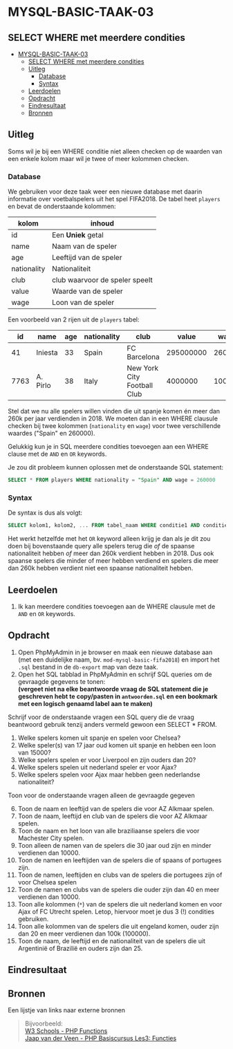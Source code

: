# MYSQL-BASIC-TAAK-03

## SELECT WHERE met meerdere condities 

- [MYSQL-BASIC-TAAK-03](#mysql-basic-taak-03)
  - [SELECT WHERE met meerdere condities](#select-where-met-meerdere-condities)
  - [Uitleg](#uitleg)
    - [Database](#database)
    - [Syntax](#syntax)
  - [Leerdoelen](#leerdoelen)
  - [Opdracht](#opdracht)
  - [Eindresultaat](#eindresultaat)
  - [Bronnen](#bronnen)

## Uitleg

Soms wil je bij een WHERE conditie niet alleen checken op de waarden van een enkele kolom maar wil je twee of meer kolommen checken. 

### Database

We gebruiken voor deze taak weer een nieuwe database met daarin informatie over voetbalspelers uit het spel FIFA2018. De tabel heet `players` en bevat de onderstaande kolommen:

kolom | inhoud
--- | ---
id | Een **Uniek** getal
name | Naam van de speler
age | Leeftijd van de speler
nationality | Nationaliteit
club | club waarvoor de speler speelt
value | Waarde van de speler 
wage | Loon van de speler

Een voorbeeld van 2 rijen uit de `players` tabel:

id | name | age | nationality | club | value | wage
--- | --- | --- | --- | --- | --- | ---
| 41| Iniesta| 33| Spain| FC Barcelona| 295000000| 260000
| 7763| A. Pirlo| 38| Italy| New York City Football Club| 4000000| 10000

Stel dat we nu alle spelers willen vinden die uit spanje komen én meer dan 260k per jaar verdienden in 2018. We moeten dan in een WHERE clausule checken bij twee kolommen (`nationality` en `wage`) voor twee verschillende waardes ("Spain" en 260000).

Gelukkig kun je in SQL meerdere condities toevoegen aan een WHERE clause met de `AND` en `OR` keywords.

Je zou dit probleem kunnen oplossen met de onderstaande SQL statement:
```SQL
SELECT * FROM players WHERE nationality = "Spain" AND wage = 260000
```

### Syntax

De syntax is dus als volgt:
```SQL
SELECT kolom1, kolom2, ... FROM tabel_naam WHERE conditie1 AND conditie2
```
Het werkt hetzelfde met het `OR` keyword alleen krijg je dan als je dit zou doen bij bovenstaande query alle spelers terug die *of* de spaanse nationaliteit hebben *of* meer dan 260k verdient hebben in 2018. Dus ook spaanse spelers die minder of meer hebben verdiend en spelers die meer dan 260k hebben verdient niet een spaanse nationaliteit hebben.

## Leerdoelen

1. Ik kan meerdere condities toevoegen aan de WHERE clausule met de `AND` en `OR` keywords.
   
## Opdracht

1. Open PhpMyAdmin in je browser en maak een nieuwe database aan (met een duidelijke naam, bv. `mod-mysql-basic-fifa2018`) en import het `.sql` bestand in de `db-export` map van deze taak.
2. Open het SQL tabblad in PhpMyAdmin en schrijf SQL queries om de gevraagde gegevens te tonen:  
   **(vergeet niet na elke beantwoorde vraag de SQL statement die je geschreven hebt te copy/pasten in `antwoorden.sql` en een bookmark met een logisch genaamd label aan te maken)**

Schrijf voor de onderstaande vragen een SQL query die de vraag beantwoord gebruik tenzij anders vermeld gewoon een SELECT * FROM.

1. Welke spelers komen uit spanje en spelen voor Chelsea?
2. Welke speler(s) van 17 jaar oud komen uit spanje en hebben een loon van 15000?
3. Welke spelers spelen er voor Liverpool en zijn ouders dan 20?
4. Welke spelers spelen uit nederland speler er voor Ajax?
5. Welke spelers spelen voor Ajax maar hebben geen nederlandse nationaliteit?

Toon voor de onderstaande vragen alleen de gevraagde gegeven

6. Toon de naam en leeftijd van de spelers die voor AZ Alkmaar spelen. 
7. Toon de naam, leeftijd en club van de spelers die voor AZ Alkmaar spelen.
8. Toon de naam en het loon van alle braziliaanse spelers die voor Machester City spelen.
9. Toon alleen de namen van de spelers die 30 jaar oud zijn en minder verdienen dan 10000.
10. Toon de namen en leeftijden van de spelers die of spaans of portugees zijn.
11. Toon de namen, leeftijden en clubs van de spelers die portugees zijn of voor Chelsea spelen
12. Toon de namen en clubs van de spelers die ouder zijn dan 40 en meer verdienen dan 10000.
13. Toon alle kolommen (`*`) van de spelers die uit nederland komen en voor Ajax of FC Utrecht spelen. Letop, hiervoor moet je dus 3 (!) condities gebruiken.
14. Toon alle kolommen van de spelers die uit engeland komen, ouder zijn dan 20 en meer verdienen dan 100k (100000).
15. Toon de naam, de leeftijd en de nationaliteit van de spelers die uit Argentinië of Brazilië en ouders zijn dan 25.


## Eindresultaat

 

## Bronnen

Een lijstje van links naar externe bronnen
> Bijvoorbeeld:  
>[W3 Schools - PHP Functions](https://www.w3schools.com/php/php_functions.asp)  
>[Jaap van der Veen - PHP Basiscursus Les3: Functies](https://phpbasis.jaapvdveen.nl/basiscursus-php/les-3-inleiding-functies/)  
